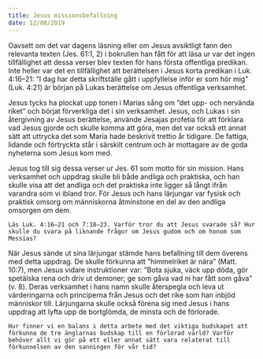 ```yaml
---
title: Jesus missionsbefallning
date: 12/08/2019
---
```


Oavsett om det var dagens läsning eller om Jesus avsiktligt fann den relevanta texten (Jes. 61:1, 2) i bokrullen han fått för att läsa ur var det ingen tillfällighet att dessa verser blev texten för hans första offentliga predikan. Inte heller var det en tillfällighet att berättelsen i Jesus korta predikan i Luk. 4:16–21: ”I dag har detta skriftställe gått i uppfyllelse inför er som hör mig” (Luk. 4:21) är början på Lukas berättelse om Jesus offentliga verksamhet.

Jesus tycks ha plockat upp tonen i Marias sång om ”det upp- och nervända riket” och börjat förverkliga det i sin verksamhet. Jesus, och Lukas i sin återgivning av Jesus berättelse, använde Jesajas profetia för att förklara vad Jesus gjorde och skulle komma att göra, men det var också ett annat sätt att uttrycka det som Maria hade beskrivit trettio år tidigare. De fattiga, lidande och förtryckta står i särskilt centrum och är mottagare av de goda nyheterna som Jesus kom med.

Jesus tog till sig dessa verser ur Jes. 61 som motto för sin mission. Hans verksamhet och uppdrag skulle bli både andliga och praktiska, och han skulle visa att det andliga och det praktiska inte ligger så långt ifrån varandra som vi ibland tror. För Jesus och hans lärjungar var fysisk och praktisk omsorg om människorna åtminstone en del av den andliga omsorgen om dem.

`Läs Luk. 4:16–21 och 7:18–23. Varför tror du att Jesus svarade så? Hur skulle du svara på liknande frågor om Jesus gudom och om honom som Messias?`

När Jesus sände ut sina lärjungar stämde hans befallning till dem överens med detta uppdrag. De skulle förkunna att ”himmelriket är nära” (Matt. 10:7), men Jesus vidare instruktioner var: ”Bota sjuka, väck upp döda, gör spetälska rena och driv ut demoner; ge som gåva vad ni har fått som gåva” (v. 8). Deras verksamhet i hans namn skulle återspegla och leva ut värderingarna och principerna från Jesus och det rike som han inbjöd människor till. Lärjungarna skulle också förena sig med Jesus i hans uppdrag att lyfta upp de bortglömda, de minsta och de förlorade.

`Hur finner vi en balans i detta arbete med det viktiga budskapet att förkunna de tre änglarnas budskap till en förlorad värld? Varför behöver allt vi gör på ett eller annat sätt vara relaterat till förkunnelsen av den sanningen för vår tid?`